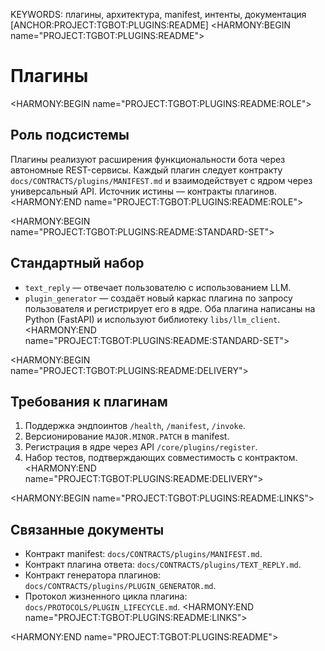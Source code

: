 KEYWORDS: плагины, архитектура, manifest, интенты, документация
[ANCHOR:PROJECT:TGBOT:PLUGINS:README]
<HARMONY:BEGIN name="PROJECT:TGBOT:PLUGINS:README">
# Плагины

<HARMONY:BEGIN name="PROJECT:TGBOT:PLUGINS:README:ROLE">
## Роль подсистемы
Плагины реализуют расширения функциональности бота через автономные REST-сервисы. Каждый плагин следует контракту `docs/CONTRACTS/plugins/MANIFEST.md` и взаимодействует с ядром через универсальный API. Источник истины — контракты плагинов.
<HARMONY:END name="PROJECT:TGBOT:PLUGINS:README:ROLE">

<HARMONY:BEGIN name="PROJECT:TGBOT:PLUGINS:README:STANDARD-SET">
## Стандартный набор
- `text_reply` — отвечает пользователю с использованием LLM.
- `plugin_generator` — создаёт новый каркас плагина по запросу пользователя и регистрирует его в ядре.
Оба плагина написаны на Python (FastAPI) и используют библиотеку `libs/llm_client`.
<HARMONY:END name="PROJECT:TGBOT:PLUGINS:README:STANDARD-SET">

<HARMONY:BEGIN name="PROJECT:TGBOT:PLUGINS:README:DELIVERY">
## Требования к плагинам
1. Поддержка эндпоинтов `/health`, `/manifest`, `/invoke`.
2. Версионирование `MAJOR.MINOR.PATCH` в manifest.
3. Регистрация в ядре через API `/core/plugins/register`.
4. Набор тестов, подтверждающих совместимость с контрактом.
<HARMONY:END name="PROJECT:TGBOT:PLUGINS:README:DELIVERY">

<HARMONY:BEGIN name="PROJECT:TGBOT:PLUGINS:README:LINKS">
## Связанные документы
- Контракт manifest: `docs/CONTRACTS/plugins/MANIFEST.md`.
- Контракт плагина ответа: `docs/CONTRACTS/plugins/TEXT_REPLY.md`.
- Контракт генератора плагинов: `docs/CONTRACTS/plugins/PLUGIN_GENERATOR.md`.
- Протокол жизненного цикла плагина: `docs/PROTOCOLS/PLUGIN_LIFECYCLE.md`.
<HARMONY:END name="PROJECT:TGBOT:PLUGINS:README:LINKS">

<HARMONY:END name="PROJECT:TGBOT:PLUGINS:README">
